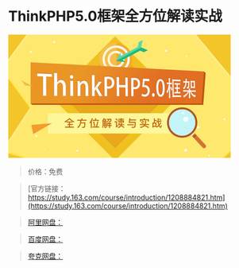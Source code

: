 # ThinkPHP5.0框架全方位解读实战

![img](../../../assets/study163/free/6e1337af105b4727aa28558ddd9b8831.jpg)

> 价格：免费

> [官方链接：https://study.163.com/course/introduction/1208884821.htm](https://study.163.com/course/introduction/1208884821.htm)

> [阿里网盘：]()

> [百度网盘：]()

> [夸克网盘：]()
